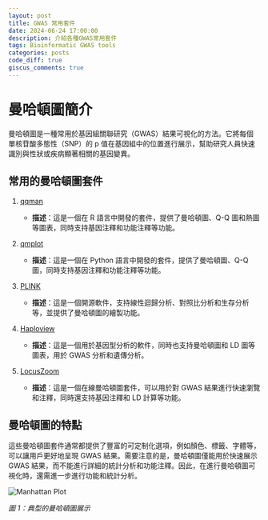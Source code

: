 ```yaml
---
layout: post
title: GWAS 常用套件
date: 2024-06-24 17:00:00
description: 介紹各種GWAS常用套件
tags: Bioinformatic GWAS tools
categories: posts
code_diff: true
giscus_comments: true
---
```


# 曼哈頓圖簡介

曼哈頓圖是一種常用於基因組關聯研究（GWAS）結果可視化的方法。它將每個單核苷酸多態性（SNP）的 p 值在基因組中的位置進行展示，幫助研究人員快速識別與性狀或疾病顯著相關的基因變異。

## 常用的曼哈頓圖套件

1. [qqman](https://github.com/stephenturner/qqman)

   - **描述**：這是一個在 R 語言中開發的套件，提供了曼哈頓圖、Q-Q 圖和熱圖等圖表，同時支持基因注釋和功能注釋等功能。

2. [qmplot](https://github.com/ShujiaHuang/qmplot)

   - **描述**：這是一個在 Python 語言中開發的套件，提供了曼哈頓圖、Q-Q 圖，同時支持基因注釋和功能注釋等功能。

3. [PLINK](https://www.cog-genomics.org/plink/2.0/)

   - **描述**：這是一個開源軟件，支持線性迴歸分析、對照比分析和生存分析等，並提供了曼哈頓圖的繪製功能。

4. [Haploview](https://www.broadinstitute.org/haploview/haploview)

   - **描述**：這是一個用於基因型分析的軟件，同時也支持曼哈頓圖和 LD 圖等圖表，用於 GWAS 分析和遺傳分析。

5. [LocusZoom](https://my.locuszoom.org/)
   - **描述**：這是一個在線曼哈頓圖套件，可以用於對 GWAS 結果進行快速瀏覽和注釋，同時還支持基因注釋和 LD 計算等功能。

## 曼哈頓圖的特點

這些曼哈頓圖套件通常都提供了豐富的可定制化選項，例如顏色、標籤、字體等，可以讓用戶更好地呈現 GWAS 結果。需要注意的是，曼哈頓圖僅能用於快速展示 GWAS 結果，而不能進行詳細的統計分析和功能注釋。因此，在進行曼哈頓圖可視化時，還需進一步進行功能和統計分析。

![Manhattan Plot](/assets/img/blog/gwas-genome-wide-association-study_683773-52.avif)

_圖 1：典型的曼哈頓圖展示_
